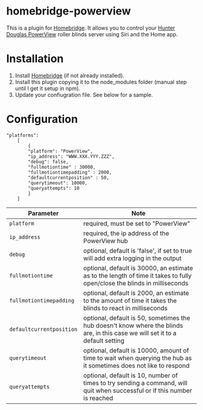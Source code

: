 # homebridge-powerview

This is a plugin for [Homebridge](https://github.com/nfarina/homebridge).  It allows you to control your [Hunter Douglas PowerView](http://promos.hunterdouglas.ca/powerview-en/) roller blinds server using Siri and the Home app.


# Installation

1.  Install [Homebridge](https://github.com/nfarina/homebridge) (if not already installed).
2.  Install this plugin copying it to the node_modules folder (manual step until I get it setup in npm).
3.  Update your confiugration file.  See below for a sample.


# Configuration

```
"platforms":
    [
       	{
        "platform": "PowerView",
        "ip_address": "WWW.XXX.YYY.ZZZ",
        "debug": false,
        "fullmotiontime" : 30000,
        "fullmotiontimepadding" : 2000,
        "defaultcurrentposition" : 50,
        "querytimeout": 10000,
        "queryattempts": 10
        }
    ]
```


| Parameter                  | Note                                                                                                                                                                                         |
|----------------------------|----------------------------------------------------------------------------------------------------------------------------------------------------------------------------------------------|
| `platform`                 | required, must be set to "PowerView"                                                                                                                                                         |
| `ip_address`               | required, the ip address of the PowerView hub                                                                                                                                                |
| `debug`                    | optional, default is 'false', if set to true will add extra logging in the output                                                                                                            |
| `fullmotiontime`           | optional, default is 30000, an estimate as to the length of time it takes to fully open/close the blinds in milliseconds                                                                     |
| `fullmotiontimepadding`    | optional, default is 2000, an estimate to the amount of time it takes the blinds to react in milliseconds                                                                                    |
| `defaultcurrentposition`   | optional, default is 50, sometimes the hub doesn't know where the blinds are, in this case we will set it to a default setting                                                               |
| `querytimeout`             | optional, default is 10000, amount of time to wait when querying the hub as it sometimes does not like to respond                                                                            |
| `queryattempts`            | optional, default is 10, number of times to try sending a command, will quit when successful or if this number is reached                                                                    |
